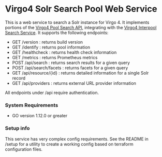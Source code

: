 # Virgo4 Solr Search Pool Web Service

This is a web service to search a Solr instance for Virgo 4.
It implements portions of the
[Virgo4 Pool Search API](https://github.com/uvalib/v4-api/blob/master/pool-search-api-OAS3.json),
integrating with the
[Virgo4 Interpool Search Service](https://github.com/uvalib/virgo4-search-ws).
It supports the following endpoints:

* GET /version : returns build version
* GET /identify : returns pool information
* GET /healthcheck : returns health check information
* GET /metrics : returns Prometheus metrics
* POST /api/search : returns search results for a given query
* POST /api/search/facets : returns facets for a given query
* GET /api/resource/{id} : returns detailed information for a single Solr record
* GET /api/providers : returns external URL provider information

All endpoints under /api require authentication.

### System Requirements

* GO version 1.12.0 or greater

### Setup info

This service has very complex config requirements. See the README in /setup for a utility to
create a working config based on terraform configuration files.

